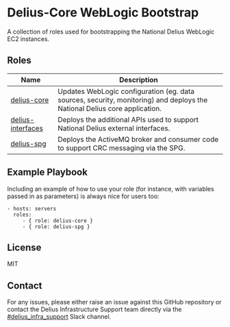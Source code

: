 Delius-Core WebLogic Bootstrap
=========

A collection of roles used for bootstrapping the National Delius WebLogic EC2 instances.  


Roles
-----

| Name                                         | Description |
| -------------------------------------------- | ----------- |
| [delius-core](roles/delius-core)             | Updates WebLogic configuration (eg. data sources, security, monitoring) and deploys the National Delius core application. |
| [delius-interfaces](roles/delius-interfaces) | Deploys the additional APIs used to support National Delius external interfaces. |
| [delius-spg](roles/delius-spg)               | Deploys the ActiveMQ broker and consumer code to support CRC messaging via the SPG. |

Example Playbook
----------------

Including an example of how to use your role (for instance, with variables passed in as parameters) is always nice for users too:

    - hosts: servers
      roles:
         - { role: delius-core }
         - { role: delius-spg }
License
-------
MIT

Contact
-------

For any issues, please either raise an issue against this GitHub repository or contact the Delius Infrastructure Support team directly via the [#delius_infra_support](https://mojdt.slack.com/archives/CNXK9893K) Slack channel.